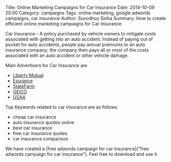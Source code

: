Title: Online Marketing Campaigns for Car Insurance
Date: 2014-10-09 20:00
Category: campaigns
Tags: online marketing, google adwords campaigns, car insurance
Author: Suvodhoy Sinha
Summary: How to create efficient online marketing campaigns for Car Insurance

Car Insurance - A policy purchased by vehicle owners to mitigate costs associated with getting into an auto accident. Instead of paying out of pocket for auto accidents, people pay annual premiums to an auto insurance company; the company then pays all or most of the costs associated with an auto accident or other vehicle damage.

Main Advertisers for Car Insurance are 

- [Liberty Mutual](http://www.libertymutual.com/ "Liberty Mutual Car Insurance")
- [Esurance](http://www.esurance.com/ "Esurance Car Insurance")
- [StateFarm](https://www.statefarm.com/ "StateFarm Car Insurance")
- [GEICO](https://www.geico.com/ "GEICO Car Insurance")
- [USAA](https://www.usaa.com/ "USAA Car Insurance")

Top Keywords related to car insurance are as follows

- cheap car insurance
- auto insurance quotes online
- best car insurance
- free car insurance quotes
- car insurance comparison

We have created a [free adwords campaign for car insurance]("free adwords campaign for car insurance"). Feel free to download and use it

